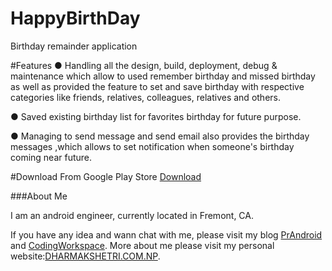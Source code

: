 # HappyBirthDay
Birthday remainder application

#Features
● Handling all the design, build, deployment, debug & maintenance which allow to used remember birthday and missed birthday as well as  provided the feature to  set and save birthday with respective categories like friends, relatives, colleagues, relatives and others.

● Saved existing birthday list for favorites birthday for future purpose.

● Managing to send message and send email also provides the birthday messages ,which allows to set  notification when someone's birthday coming near future.


#Download From Google Play Store [Download](https://play.google.com/store/apps/details?id=co.happybirthday)


###About Me

I am an android engineer, currently located in Fremont, CA.

If you have any idea and wann chat with me, please visit my blog [PrAndroid](http://www.prandroid.com) and [CodingWorkspace](http://www.codingworkspace.com). More about me please visit my personal website:[DHARMAKSHETRI.COM.NP](http://dharmakshetri.com.np/).

